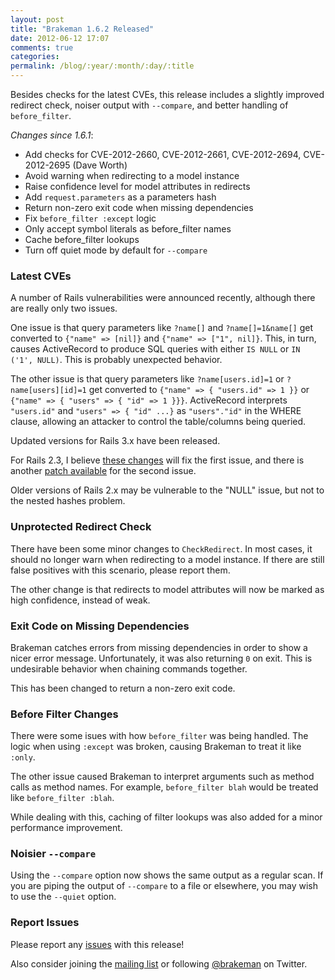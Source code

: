 ```yaml
---
layout: post
title: "Brakeman 1.6.2 Released"
date: 2012-06-12 17:07
comments: true
categories:
permalink: /blog/:year/:month/:day/:title
---
```


Besides checks for the latest CVEs, this release includes a slightly improved redirect check, noiser output with `--compare`, and better handling of `before_filter`.

_Changes since 1.6.1_:

 * Add checks for CVE-2012-2660, CVE-2012-2661, CVE-2012-2694, CVE-2012-2695 (Dave Worth)
 * Avoid warning when redirecting to a model instance
 * Raise confidence level for model attributes in redirects
 * Add `request.parameters` as a parameters hash
 * Return non-zero exit code when missing dependencies
 * Fix `before_filter :except` logic
 * Only accept symbol literals as before_filter names
 * Cache before_filter lookups
 * Turn off quiet mode by default for `--compare`

### Latest CVEs

A number of Rails vulnerabilities were announced recently, although there are really only two issues.

One issue is that query parameters like `?name[]` and `?name[]=1&name[]` get converted to `{"name" => [nil]}` and `{"name" => ["1", nil]}`. This, in turn, causes ActiveRecord to produce SQL queries with either `IS NULL` or `IN ('1', NULL)`. This is probably unexpected behavior.

The other issue is that query parameters like `?name[users.id]=1` or `?name[users][id]=1` get converted to `{"name" => { "users.id" => 1 }}` or `{"name" => { "users" => { "id" => 1 }}}`. ActiveRecord interprets `"users.id"` and `"users" => { "id" ...}` as `"users"."id"` in the WHERE clause, allowing an attacker to control the table/columns being queried. 

Updated versions for Rails 3.x have been released.

For Rails 2.3, I believe [these changes](https://github.com/presidentbeef/rails/pull/1/files) will fix the first issue, and there is another [patch available](https://rubyonrails-security.googlegroups.com/attach/aee3413fb038bf56/2-3-sql-injection.patch?view=1&part=3) for the second issue.

Older versions of Rails 2.x may be vulnerable to the "NULL" issue, but not to the nested hashes problem.

### Unprotected Redirect Check

There have been some minor changes to `CheckRedirect`. In most cases, it should no longer warn when redirecting to a model instance. If there are still false positives with this scenario, please report them.

The other change is that redirects to model attributes will now be marked as high confidence, instead of weak.

### Exit Code on Missing Dependencies

Brakeman catches errors from missing dependencies in order to show a nicer error message. Unfortunately, it was also returning `0` on exit. This is undesirable behavior when chaining commands together.

This has been changed to return a non-zero exit code.

### Before Filter Changes

There were some isues with how `before_filter` was being handled. The logic when using `:except` was broken, causing Brakeman to treat it like `:only`.

The other issue caused Brakeman to interpret arguments such as method calls as method names. For example, `before_filter blah` would be treated like `before_filter :blah`.

While dealing with this, caching of filter lookups was also added for a minor performance improvement.

### Noisier `--compare`

Using the `--compare` option now shows the same output as a regular scan. If you are piping the output of `--compare` to a file or elsewhere, you may wish to use the `--quiet` option.

### Report Issues

Please report any [issues](https://github.com/presidentbeef/brakeman/issues) with this release!

Also consider joining the [mailing list](http://brakemanscanner.org/contact/) or following [@brakeman](https://twitter.com/brakeman) on Twitter. 
